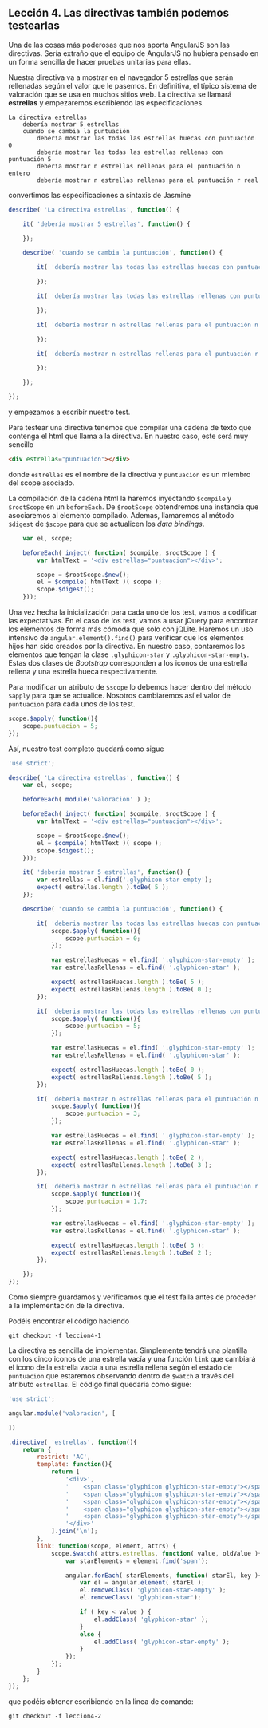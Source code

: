 Lección 4. Las directivas también podemos testearlas
----------------------------------------------------

Una de las cosas más poderosas que nos aporta AngularJS son las directivas. Sería
extraño que el equipo de AngularJS no hubiera pensado en un forma sencilla de
hacer pruebas unitarias para ellas.

Nuestra directiva va a mostrar en el navegador 5 estrellas que serán rellenadas
según el valor que le pasemos. En definitiva, el típico sistema de valoración
que se usa en muchos sitios web. La directiva se llamará **estrellas** y empezaremos
escribiendo las especificaciones.

```
La directiva estrellas
	debería mostrar 5 estrellas
	cuando se cambia la puntuación
		debería mostrar las todas las estrellas huecas con puntuación 0
		debería mostrar las todas las estrellas rellenas con puntuación 5
		debería mostrar n estrellas rellenas para el puntuación n entero
		debería mostrar n estrellas rellenas para el puntuación r real
```

convertimos las especificaciones a sintaxis de Jasmine


```js
describe( 'La directiva estrellas', function() {

	it( 'debería mostrar 5 estrellas', function() {

	});

	describe( 'cuando se cambia la puntuación', function() {

		it( 'debería mostrar las todas las estrellas huecas con puntuación 0', function() {

		});

		it( 'debería mostrar las todas las estrellas rellenas con puntuación 5', function() {

		});

		it( 'debería mostrar n estrellas rellenas para el puntuación n entero', function() {

		});

		it( 'debería mostrar n estrellas rellenas para el puntuación r real', function() {

		});

	});

});
```

y empezamos a escribir nuestro test.

Para testear una directiva tenemos que compilar una cadena de texto que contenga
el html que llama a la directiva. En nuestro caso, este será muy sencillo

```html
<div estrellas="puntuacion"></div>
```

donde `estrellas` es el nombre de la directiva y `puntuacion` es un miembro del
scope asociado.

La compilación de la cadena html la haremos inyectando `$compile` y `$rootScope`
en un `beforeEach`. De `$rootScope` obtendremos una instancia que asociaremos al
elemento compilado. Ademas, llamaremos al método `$digest` de `$scope` para que
se actualicen los _data bindings_.

```js
	var el, scope;

	beforeEach( inject( function( $compile, $rootScope ) {
		var htmlText = '<div estrellas="puntuacion"></div>';

        scope = $rootScope.$new();
        el = $compile( htmlText )( scope );
        scope.$digest();
    }));
```

Una vez hecha la inicialización para cada uno de los test, vamos a codificar las
expectativas. En el caso de los test, vamos a usar jQuery para encontrar los
elementos de forma más cómoda que solo con jQLite. Haremos un uso intensivo de
`angular.element().find()` para verificar que los elementos hijos han sido creados
por la directiva. En nuestro caso, contaremos los elementos que tengan la clase
`.glyphicon-star` y `.glyphicon-star-empty`. Estas dos clases de _Bootstrap_
corresponden a los iconos de una estrella rellena y una estrella hueca respectivamente.

Para modificar un atributo de `$scope` lo debemos hacer dentro del método `$apply`
para que se actualice. Nosotros cambiaremos así el valor de `puntuacion` para cada
unos de los test.

```js
scope.$apply( function(){
	scope.puntuacion = 5;
});
```

Así, nuestro test completo quedará como sigue

```js
'use strict';

describe( 'La directiva estrellas', function() {
    var el, scope;

    beforeEach( module('valoracion' ) );

    beforeEach( inject( function( $compile, $rootScope ) {
		var htmlText = '<div estrellas="puntuacion"></div>';

        scope = $rootScope.$new();
        el = $compile( htmlText )( scope );
        scope.$digest();
    }));

    it( 'deberia mostrar 5 estrellas', function() {
        var estrellas = el.find('.glyphicon-star-empty');
        expect( estrellas.length ).toBe( 5 );
    });

    describe( 'cuando se cambia la puntuación', function() {

        it( 'deberia mostrar las todas las estrellas huecas con puntuación 0', function() {
            scope.$apply( function(){
                scope.puntuacion = 0;
            });

            var estrellasHuecas = el.find( '.glyphicon-star-empty' );
            var estrellasRellenas = el.find( '.glyphicon-star' );

            expect( estrellasHuecas.length ).toBe( 5 );
            expect( estrellasRellenas.length ).toBe( 0 );
        });

        it( 'deberia mostrar las todas las estrellas rellenas con puntuación 5', function() {
            scope.$apply( function(){
                scope.puntuacion = 5;
            });

            var estrellasHuecas = el.find( '.glyphicon-star-empty' );
            var estrellasRellenas = el.find( '.glyphicon-star' );

            expect( estrellasHuecas.length ).toBe( 0 );
            expect( estrellasRellenas.length ).toBe( 5 );
        });

        it( 'deberia mostrar n estrellas rellenas para el puntuación n entero', function() {
            scope.$apply( function(){
                scope.puntuacion = 3;
            });

            var estrellasHuecas = el.find( '.glyphicon-star-empty' );
            var estrellasRellenas = el.find( '.glyphicon-star' );

            expect( estrellasHuecas.length ).toBe( 2 );
            expect( estrellasRellenas.length ).toBe( 3 );
        });

        it( 'deberia mostrar n estrellas rellenas para el puntuación r real', function() {
            scope.$apply( function(){
                scope.puntuacion = 1.7;
            });

            var estrellasHuecas = el.find( '.glyphicon-star-empty' );
            var estrellasRellenas = el.find( '.glyphicon-star' );

            expect( estrellasHuecas.length ).toBe( 3 );
            expect( estrellasRellenas.length ).toBe( 2 );
        });

    });
});
```

Como siempre guardamos y verificamos que el test falla antes de proceder a la
implementación de la directiva.

Podéis encontrar el código haciendo

```
git checkout -f leccion4-1
```

La directiva es sencilla de implementar. Simplemente tendrá una plantilla con
los cinco iconos de una estrella vacía y una función `link` que cambiará el
icono de la estrella vacía a una estrella rellena según el estado de `puntuacion`
que estaremos observando dentro de `$watch` a través del atributo `estrellas`. El
código final quedaría como sigue:

```js
'use strict';

angular.module('valoracion', [

])

.directive( 'estrellas', function(){
    return {
        restrict: 'AC',
        template: function(){
            return [
                '<div>',
                '    <span class="glyphicon glyphicon-star-empty"></span>',
                '    <span class="glyphicon glyphicon-star-empty"></span>',
                '    <span class="glyphicon glyphicon-star-empty"></span>',
                '    <span class="glyphicon glyphicon-star-empty"></span>',
                '    <span class="glyphicon glyphicon-star-empty"></span>',
                '</div>'
            ].join('\n');
        },
        link: function(scope, element, attrs) {
            scope.$watch( attrs.estrellas, function( value, oldValue ){
                var starElements = element.find('span');

                angular.forEach( starElements, function( starEl, key ){
                    var el = angular.element( starEl );
                    el.removeClass( 'glyphicon-star-empty' );
                    el.removeClass( 'glyphicon-star');

                    if ( key < value ) {
                        el.addClass( 'glyphicon-star' );
                    }
                    else {
                        el.addClass( 'glyphicon-star-empty' );
                    }
                });
            });
        }
    };
});
```

que podéis obtener escribiendo en la linea de comando:

```
git checkout -f leccion4-2
```




[git]: http://git-scm.com/
[bower]: http://bower.io
[npm]: https://www.npmjs.org/
[node]: http://nodejs.org
[protractor]: https://github.com/angular/protractor
[jasmine]: http://jasmine.github.io
[karma]: http://karma-runner.github.io
[travis]: http://travis-ci.org/
[loopback]: http://loopback.io/
[angular]: http://angularjs.org
[passport]: http://passportjs.org/
[bootstrap]: http://getbootstrap.com/
[fontawesome]: http://fortawesome.github.io/Font-Awesome/
[heroku]: http://heroku.com
[less]: http://lesscss.org
[jslib]: http://github.com/jseto/jsLib
[jasmine-node]: http://github.com/mhevery/jasmine-node
[gulp]: http://gulpjs.com/
[jsseed]: http://github.com/jseto/js-seed.git
[angular-testing-tutorial]: http://github.com/jseto/angular-testing-tutorial.git
[sublime]: http://www.sublimetext.com/3
[jasmine-scaffold]: https://packagecontrol.io/packages/Jasmine%20Scaffold
